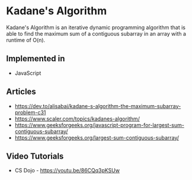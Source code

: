 # Kadane's Algorithm

 Kadane's Algorithm is an iterative dynamic programming algorithm that is able to find the maximum sum of a contiguous subarray in an array with a runtime of O(n).
 
 <h2> Implemented in </h2>
 
 - JavaScript
 
 <h2> Articles </h2>
 
 - https://dev.to/alisabaj/kadane-s-algorithm-the-maximum-subarray-problem-c31
 - https://www.scaler.com/topics/kadanes-algorithm/
 - https://www.geeksforgeeks.org/javascript-program-for-largest-sum-contiguous-subarray/
 - https://www.geeksforgeeks.org/largest-sum-contiguous-subarray/
 
 <h2> Video Tutorials </h2>
 
 - CS Dojo - https://youtu.be/86CQq3pKSUw 
